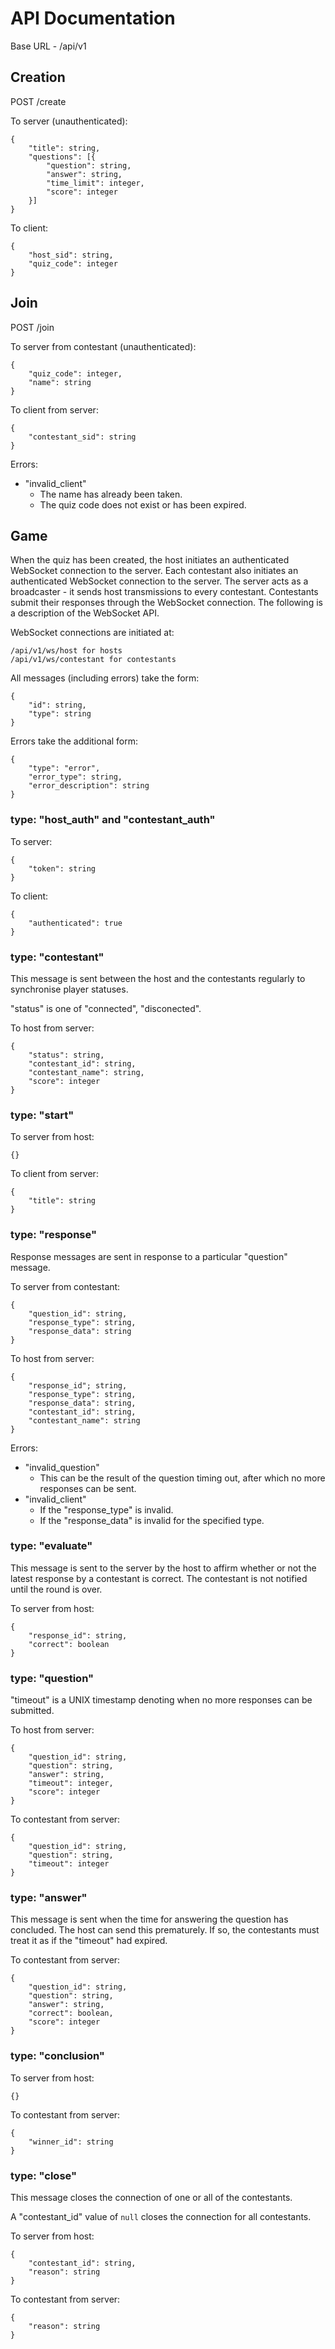 # API Documentation

Base URL - /api/v1

## Creation

POST /create

To server (unauthenticated):

    {
        "title": string,
        "questions": [{
            "question": string,
            "answer": string,
            "time_limit": integer,
            "score": integer
        }]
    }

To client:

    {
        "host_sid": string,
        "quiz_code": integer
    }

## Join

POST /join

To server from contestant (unauthenticated):

    {
        "quiz_code": integer,
        "name": string
    }

To client from server:

    {
        "contestant_sid": string
    }

Errors:
 * "invalid_client"
    * The name has already been taken.
    * The quiz code does not exist or has been expired.

## Game
When the quiz has been created, the host initiates an authenticated WebSocket connection to the server.
Each contestant also initiates an authenticated WebSocket connection to the server.
The server acts as a broadcaster - it sends host transmissions to every contestant.
Contestants submit their responses through the WebSocket connection.
The following is a description of the WebSocket API.

WebSocket connections are initiated at:

    /api/v1/ws/host for hosts
    /api/v1/ws/contestant for contestants

All messages (including errors) take the form:

    {
        "id": string,
        "type": string
    }

Errors take the additional form:

    {
        "type": "error",
        "error_type": string,
        "error_description": string
    }

### type: "host_auth" and "contestant_auth"

To server:

    {
        "token": string
    }

To client:

    {
        "authenticated": true
    }

### type: "contestant"

This message is sent between the host and the contestants regularly to synchronise player statuses.

"status" is one of "connected", "disconected".

To host from server:

    {
        "status": string,
        "contestant_id": string,
        "contestant_name": string,
        "score": integer
    }

### type: "start"

To server from host:
    
    {}

To client from server:

    {
        "title": string
    }

### type: "response"

Response messages are sent in response to a particular "question" message.

To server from contestant:

    {
        "question_id": string,
        "response_type": string,
        "response_data": string
    }

To host from server:

    {
        "response_id"; string,
        "response_type": string,
        "response_data": string,
        "contestant_id": string,
        "contestant_name": string
    }

Errors:
 * "invalid_question"
    * This can be the result of the question timing out, after which no more responses can be sent.
 * "invalid_client"
    * If the "response_type" is invalid.
    * If the "response_data" is invalid for the specified type.

### type: "evaluate"

This message is sent to the server by the host to affirm whether or not the latest response
by a contestant is correct. The contestant is not notified until the round is over.

To server from host:

    {
        "response_id": string,
        "correct": boolean
    }

### type: "question"

"timeout" is a UNIX timestamp denoting when no more responses can be submitted.

To host from server:

    {
        "question_id": string,
        "question": string,
        "answer": string,
        "timeout": integer,
        "score": integer
    }

To contestant from server:

    {
        "question_id": string,
        "question": string,
        "timeout": integer
    }

### type: "answer"

This message is sent when the time for answering the question has concluded.
The host can send this prematurely. If so, the contestants must treat it as if
the "timeout" had expired.

To contestant from server:

    {
        "question_id": string,
        "question": string,
        "answer": string,
        "correct": boolean,
        "score": integer
    }

### type: "conclusion"

To server from host:

    {}

To contestant from server:

    {
        "winner_id": string
    }

### type: "close"

This message closes the connection of one or all of the contestants.

A "contestant_id" value of `null` closes the connection for all contestants.

To server from host:

    {
        "contestant_id": string,
        "reason": string
    }

To contestant from server:

    {
        "reason": string
    }
